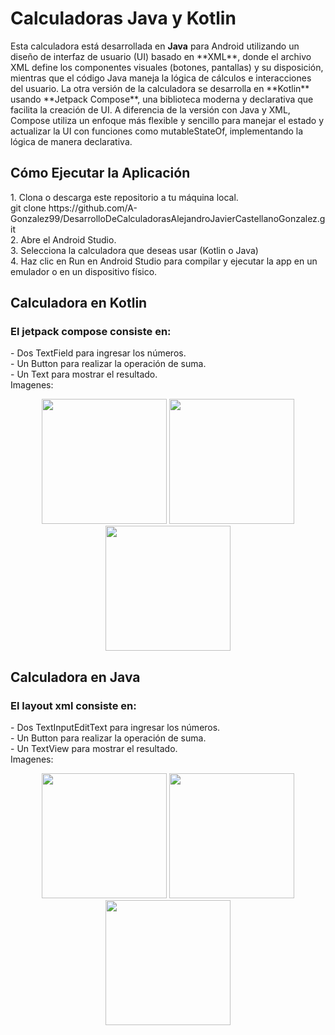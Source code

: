 
<h1>Calculadoras Java y Kotlin</h1>
Esta calculadora está desarrollada en <strong>Java</strong>
para Android utilizando un diseño de interfaz de usuario (UI) 
basado en **XML**, donde el archivo XML define los componentes 
visuales (botones, pantallas) y su disposición, mientras que el 
código Java maneja la lógica de cálculos e interacciones del usuario. 
La otra versión de la calculadora se desarrolla en **Kotlin** usando **Jetpack Compose**, 
una biblioteca moderna y declarativa que facilita la creación de UI. 
A diferencia de la versión con Java y XML, 
Compose utiliza un enfoque más flexible y sencillo para manejar el estado
y actualizar la UI con funciones como mutableStateOf,
implementando la lógica de manera declarativa.

<h2>Cómo Ejecutar la Aplicación</h2>
1. Clona o descarga este repositorio a tu máquina local. <br>
git clone https://github.com/A-Gonzalez99/DesarrolloDeCalculadorasAlejandroJavierCastellanoGonzalez.git <br>
2. Abre el Android Studio.<br>
3. Selecciona la calculadora que deseas usar (Kotlin o Java)<br>
4. Haz clic en Run en Android Studio para compilar y ejecutar la app en un emulador o en un dispositivo físico.<br>

<h2>Calculadora en Kotlin</h2>
<h3>El jetpack compose consiste en:</h3>
- Dos TextField para ingresar los números.<br>
- Un Button para realizar la operación de suma.<br>
- Un Text para mostrar el resultado.<br>
Imagenes:<br>
<p align="center">
  <img src="https://i.ibb.co/fHXmS9j/Screenshot-20250116-182509.png" width="200" />
  <img src="https://i.ibb.co/Bf8h23G/Screenshot-20250116-182545.png" width="200" />
  <img src="https://i.ibb.co/JyjGkwT/Screenshot-20250116-182604.png" width="200" />
</p>


<h2>Calculadora en Java</h2>
<h3>El layout xml consiste en:</h3>
- Dos TextInputEditText para ingresar los números.<br>
- Un Button para realizar la operación de suma.<br>
- Un TextView para mostrar el resultado.<br>
Imagenes:<br>
<p align="center">
  <img src="https://i.ibb.co/Dpz9jjn/Screenshot-20250116-202400.png" width="200" />
  <img src="https://i.ibb.co/HYL2zvk/Screenshot-20250116-202455.png" width="200" />
  <img src="https://i.ibb.co/P92khcP/Screenshot-20250116-202512.png" width="200" />
</p>
